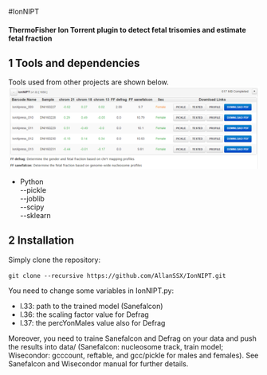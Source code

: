 #IonNIPT

#### ThermoFisher Ion Torrent plugin to detect fetal trisomies and estimate fetal fraction

## 1 Tools and dependencies
Tools used from other projects are shown below.
![Screenshot](https://raw.githubusercontent.com/AllanSSX/IonNIPT/master/IonNIPT.PNG)

- Python   
--pickle   
--joblib   
--scipy   
--sklearn   

## 2 Installation

Simply clone the repository:

`git clone --recursive https://github.com/AllanSSX/IonNIPT.git`

You need to change some variables in IonNIPT.py:

- l.33: path to the trained model (Sanefalcon)
- l.36: the scaling factor value for Defrag
- l.37: the percYonMales value also for Defrag

Moreover, you need to traine Sanefalcon and Defrag on your data and push the results into data/ (Sanefalcon: nucleosome track, train model; Wisecondor: gcccount, reftable, and gcc/pickle for males and females).
See Sanefalcon and Wisecondor manual for further details.